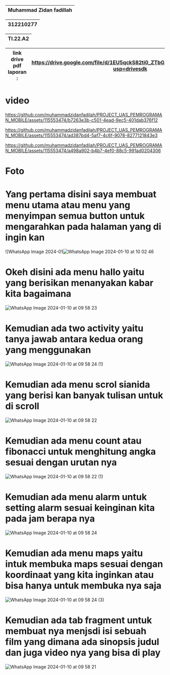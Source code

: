 

| Muhammad Zidan fadillah |
| --- |

| 312210277|
| --- |

| TI.22.A2 |
| --- |


| link drive pdf laporan : |https://drive.google.com/file/d/1EU5qckS82ti0_ZTbGh9v4jDPue4PGOdd/view?usp=drivesdk |
| --- | --- |

# video

https://github.com/muhammadzidanfadilah/PROJECT_UAS_PEMROGRAMAN_MOBILE/assets/115553474/b7263e3b-c501-4ead-9ec5-401dab376f12



https://github.com/muhammadzidanfadilah/PROJECT_UAS_PEMROGRAMAN_MOBILE/assets/115553474/ad387bd4-5af7-4c6f-9078-8277121843e3



https://github.com/muhammadzidanfadilah/PROJECT_UAS_PEMROGRAMAN_MOBILE/assets/115553474/a498a902-b4b7-4ef0-88c5-991ad0204306



# Foto

# Yang pertama disini saya membuat menu utama atau menu yang menyimpan semua button untuk mengarahkan pada halaman yang di ingin kan


![WhatsApp Image 2024-01![WhatsApp Image 2024-01-10 at 10 02 46](https://github.com/muhammadzidanfadilah/PROJECT_UAS_PEMROGRAMAN_MOBILE/assets/115553474/68ecabbe-b51d-4721-ba2b-5c45b28cfbc5)


# Okeh disini ada menu hallo yaitu yang berisikan menanyakan kabar kita bagaimana

![WhatsApp Image 2024-01-10 at 09 58 23](https://github.com/muhammadzidanfadilah/PROJECT_UAS_PEMROGRAMAN_MOBILE/assets/115553474/13ffa64f-1952-4023-90a9-0f2c25dcf163)

# Kemudian ada two activity yaitu tanya jawab antara kedua orang yang menggunakan

![WhatsApp Image 2024-01-10 at 09 58 24 (1)](https://github.com/muhammadzidanfadilah/PROJECT_UAS_PEMROGRAMAN_MOBILE/assets/115553474/fc4af62c-a8fb-410b-8930-37a6bdd0b9f1)

# Kemudian ada menu scrol sianida yang berisi kan banyak tulisan untuk di scroll

![WhatsApp Image 2024-01-10 at 09 58 22](https://github.com/muhammadzidanfadilah/PROJECT_UAS_PEMROGRAMAN_MOBILE/assets/115553474/5e40a638-2796-44ad-b282-dcb3a14842f4)

# Kemudian ada menu count atau fibonacci untuk menghitung angka sesuai dengan urutan nya

![WhatsApp Image 2024-01-10 at 09 58 22 (1)](https://github.com/muhammadzidanfadilah/PROJECT_UAS_PEMROGRAMAN_MOBILE/assets/115553474/b9c965f6-b327-4c31-a081-20b01feede4f)

# Kemudian ada menu alarm untuk setting alarm sesuai keinginan kita pada jam berapa nya

![WhatsApp Image 2024-01-10 at 09 58 24](https://github.com/muhammadzidanfadilah/PROJECT_UAS_PEMROGRAMAN_MOBILE/assets/115553474/cc0a81d5-4e25-4a57-8a22-0a7bd25bb634)


# Kemudian ada menu maps yaitu intuk membuka maps sesuai dengan koordinaat yang kita inginkan atau bisa hanya untuk membuka nya saja

![WhatsApp Image 2024-01-10 at 09 58 24 (3)](https://github.com/muhammadzidanfadilah/PROJECT_UAS_PEMROGRAMAN_MOBILE/assets/115553474/e0084fbb-2a00-4dfe-8b44-3f21ab284f70)


# Kemudian ada tab fragment untuk membuat nya menjsdi isi sebuah film yang dimana ada sinopsis judul dan juga video nya yang bisa di play

![WhatsApp Image 2024-01-10 at 09 58 21](https://github.com/muhammadzidanfadilah/PROJECT_UAS_PEMROGRAMAN_MOBILE/assets/115553474/557f0435-5e4f-459b-b151-ac8a3226a173)






